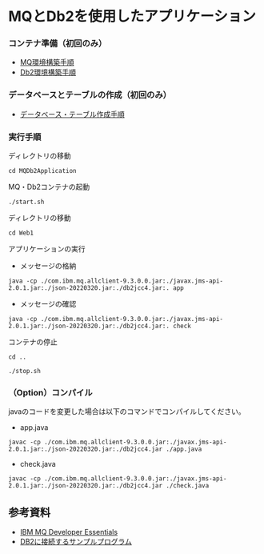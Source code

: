 # MQとDb2を使用したアプリケーション
### コンテナ準備（初回のみ）
- [MQ環境構築手順](MQ環境構築手順.md)
- [Db2環境構築手順](Db2環境構築手順.md)

### データベースとテーブルの作成（初回のみ）
- [データベース・テーブル作成手順](データベース・テーブル作成手順.md)

### 実行手順
ディレクトリの移動
```
cd MQDb2Application
```
MQ・Db2コンテナの起動
```
./start.sh
```
ディレクトリの移動
```
cd Web1
```
アプリケーションの実行
- メッセージの格納
```
java -cp ./com.ibm.mq.allclient-9.3.0.0.jar:./javax.jms-api-2.0.1.jar:./json-20220320.jar:./db2jcc4.jar:. app
```
- メッセージの確認
```
java -cp ./com.ibm.mq.allclient-9.3.0.0.jar:./javax.jms-api-2.0.1.jar:./json-20220320.jar:./db2jcc4.jar:. check
```
コンテナの停止
```
cd ..
```
```
./stop.sh
```
### （Option）コンパイル
javaのコードを変更した場合は以下のコマンドでコンパイルしてください。
- app.java
```
javac -cp ./com.ibm.mq.allclient-9.3.0.0.jar:./javax.jms-api-2.0.1.jar:./json-20220320.jar:./db2jcc4.jar ./app.java
```
- check.java
```
javac -cp ./com.ibm.mq.allclient-9.3.0.0.jar:./javax.jms-api-2.0.1.jar:./json-20220320.jar:./db2jcc4.jar ./check.java
```
## 参考資料
- [IBM MQ Developer Essentials](https://developer.ibm.com/learningpaths/ibm-mq-badge/)
- [DB2に接続するサンプルプログラム](https://information-channel.officialblog.jp/archives/26619459.html)